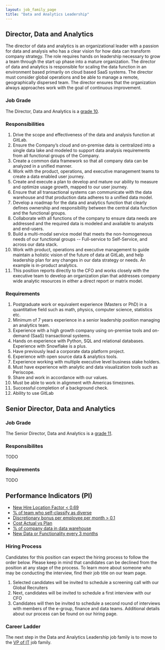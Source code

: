 ```yaml
---
layout: job_family_page
title: "Data and Analytics Leadership"
---
```


## Director, Data and Analytics

The director of data and analytics is an organizational leader with a passion for data and analysis who has a clear vision for how data can transform company strategy. The role requires hands on leadership necessary to grow a team through the start up phase into a mature organization. The director of data and analytics is responsible for scaling the data function in an environment based primarily on cloud based SaaS systems.  The director must consider global operations and be able to manage a remote, geographically dispersed team. The director ensures that the organization always approaches work with the goal of continuous improvement.

### Job Grade 

The Director, Data and Analytics is a [grade 10](/handbook/total-rewards/compensation/compensation-calculator/#gitlab-job-grades).

### Responsibilities

1. Drive the scope and effectiveness of the data and analysis function at GitLab.
1. Ensure the Company’s cloud and on-premise data is centralized into a single data lake and modeled to support data analysis requirements from all functional groups of the Company.
1. Create a common data framework so that all company data can be analyzed in a unified manner.
1. Work with the product, operations, and executive management teams to create a data enabled user journey.
1. Create and execute a plan to develop and mature our ability to measure and optimize usage growth, mapped to our user journey.
1. Ensure that all transactional systems can communicate with the data warehouse and that production data adheres to a unified data model.
1. Develop a roadmap for the data and analytics function that clearly defines ownership and responsibility between the central data function and the functional groups.
1. Collaborate with all functions of the company to ensure data needs are addressed and the required data is modeled and available to analysts and end-users.
1. Build a multi-modal service model that meets the non-homogeneous needs of our functional groups -- Full-service to Self-Service, and across our data stack.
1. Work with product, operations and executive management to guide maintain a holistic vision of the future of data at GitLab, and help leadership plan for any changes in our data strategy or needs. An example is in-product analytics.
1. This position reports directly to the CFO and works closely with the executive team to develop an organization plan that addresses company wide analytic resources in either a direct report or matrix model.

### Requirements

1. Postgraduate work or equivalent experience (Masters or PhD) in a quantitative field such as math, physics, computer science, statistics etc.
1. Minimum of 7 years experience in a senior leadership position managing an analytics team.
1. Experience with a high growth company using on-premise tools and on-demand (SaaS) transactional systems.
1. Hands on experience with Python, SQL and relational databases. Experience with Snowflake is a plus.
1. Have previously lead a corporate data platform project.
1. Experience with open source data & analytics tools.
1. Experience working with multiple executive level business stake holders.
1. Must have experience with analytic and data visualization tools such as Periscope.
1. Share and work in accordance with our values.
1. Must be able to work in alignment with Americas timezones.
1. Successful completion of a background check.
1. Ability to use GitLab

## Senior Director, Data and Analytics

### Job Grade 

The Senior Director, Data and Analytics is a [grade 11](/handbook/total-rewards/compensation/compensation-calculator/#gitlab-job-grades).

### Responsibilites 

TODO 

### Requirements 

TODO 

## Performance Indicators (PI)

*  [New Hire Location Factor < 0.69](/handbook/business-ops/metrics/#new-hire-location-factor--069)
*  [% of team who self-classify as diverse](/handbook/business-ops/metrics/#percent--of-team-who-self-classify-as-diverse)
*  [Discretionary bonus per employee per month > 0.1](/handbook/business-ops/metrics/#discretionary-bonus-per-employee-per-month--01)
*  [Cost Actual vs Plan](/handbook/business-ops/metrics/#cost-actual-vs-plan)
*  [% of company data in data warehouse](/handbook/business-ops/metrics/#percent--of-company-data-in-data-warehouse)
*  [New Data or Functionality every 3 months](/handbook/business-ops/metrics/#new-data-or-functionality-every-3-months)

### Hiring Process
Candidates for this position can expect the hiring process to follow the order below. Please keep in mind that candidates can be declined from the position at any stage of the process. To learn more about someone who may be conducting the interview, find their job title on our team page.
1. Selected candidates will be invited to schedule a screening call with our Global Recruiters
1. Next, candidates will be invited to schedule a first interview with our CFO
1. Candidates will then be invited to schedule a second round of interviews with members of the e-group, finance and data teams.
Additional details about our process can be found on our hiring page.

### Career Ladder

The next step in the Data and Analytics Leadership job family is to move to the [VP of IT](/job-families/finance/VP-Information-Technology) job family. 

